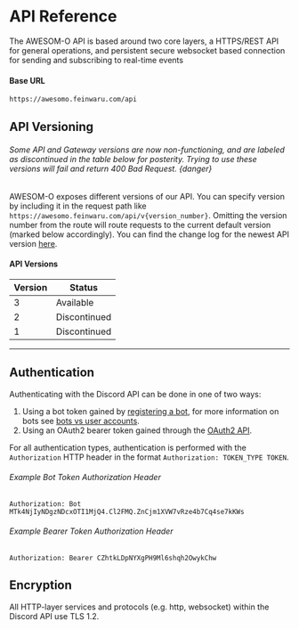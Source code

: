 # API Reference

The AWESOM-O API is based around two core layers, a HTTPS/REST API for general operations, and persistent secure websocket based connection for sending and subscribing to real-time events

#### Base URL

```md
https://awesomo.feinwaru.com/api
```

## API Versioning

###### Some API and Gateway versions are now non-functioning, and are labeled as discontinued in the table below for posterity. Trying to use these versions will fail and return 400 Bad Request. {danger}

AWESOM-O exposes different versions of our API. You can specify version by including it in the request path like `https://awesomo.feinwaru.com/api/v{version_number}`. Omitting the version number from the route will route requests to the current default version (marked below accordingly). You can find the change log for the newest API version [here](/api/docs/change-logs).

#### API Versions

| Version | Status |
| ------- | ------ |
| 3 | Available |
| 2 | Discontinued |
| 1 | Discontinued |

---

## Authentication

Authenticating with the Discord API can be done in one of two ways:

1. Using a bot token gained by [registering a bot](#DOCS_TOPICS_OAUTH2/registering-applications), for more information on bots see [bots vs user accounts](#DOCS_TOPICS_OAUTH2/bot-vs-user-accounts).
2. Using an OAuth2 bearer token gained through the [OAuth2 API](#DOCS_TOPICS_OAUTH2/oauth2).

For all authentication types, authentication is performed with the `Authorization` HTTP header in the format `Authorization: TOKEN_TYPE TOKEN`.

###### Example Bot Token Authorization Header

```
Authorization: Bot MTk4NjIyNDgzNDcxOTI1MjQ4.Cl2FMQ.ZnCjm1XVW7vRze4b7Cq4se7kKWs
```

###### Example Bearer Token Authorization Header

```
Authorization: Bearer CZhtkLDpNYXgPH9Ml6shqh2OwykChw
```

## Encryption

All HTTP-layer services and protocols (e.g. http, websocket) within the Discord API use TLS 1.2.